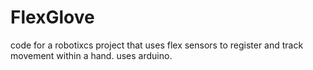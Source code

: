 # FlexGlove
code for a robotixcs project that uses flex sensors to register and track movement within a hand. uses arduino.
